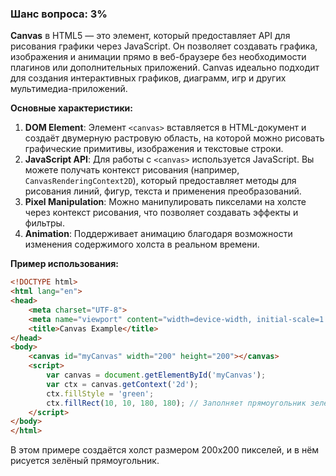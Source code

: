 ### Шанс вопроса: 3%

**Canvas** в HTML5 — это элемент, который предоставляет API для рисования графики через JavaScript. Он позволяет создавать графика, изображения и анимации прямо в веб-браузере без необходимости плагинов или дополнительных приложений. Canvas идеально подходит для создания интерактивных графиков, диаграмм, игр и других мультимедиа-приложений.

**Основные характеристики:**
1. **DOM Element**: Элемент `<canvas>` вставляется в HTML-документ и создаёт двумерную растровую область, на которой можно рисовать графические примитивы, изображения и текстовые строки.
2. **JavaScript API**: Для работы с `<canvas>` используется JavaScript. Вы можете получать контекст рисования (например, `CanvasRenderingContext2D`), который предоставляет методы для рисования линий, фигур, текста и применения преобразований.
3. **Pixel Manipulation**: Можно манипулировать пикселами на холсте через контекст рисования, что позволяет создавать эффекты и фильтры.
4. **Animation**: Поддерживает анимацию благодаря возможности изменения содержимого холста в реальном времени.

**Пример использования:**
```html
<!DOCTYPE html>
<html lang="en">
<head>
    <meta charset="UTF-8">
    <meta name="viewport" content="width=device-width, initial-scale=1.0">
    <title>Canvas Example</title>
</head>
<body>
    <canvas id="myCanvas" width="200" height="200"></canvas>
    <script>
        var canvas = document.getElementById('myCanvas');
        var ctx = canvas.getContext('2d');
        ctx.fillStyle = 'green';
        ctx.fillRect(10, 10, 180, 180); // Заполняет прямоугольник зелёным цветом
    </script>
</body>
</html>
```
В этом примере создаётся холст размером 200x200 пикселей, и в нём рисуется зелёный прямоугольник.